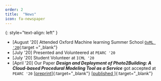 ```yaml
---
order: 2
title:  "News"
icon: fa-newspaper
---
```

{: style="text-align: left" }
- [August '20] Attended Oxford Machine learning Summer School [`OxML '20`](https://www.oxfordml.school/){:target
="_blank"}
- [July '20] Presented and Volunteered at `PEARC '20` 
- [July '20] Student Volunteer at `ICML '20`
- [April '20] Our Paper ***Design and Deployment of Photo2Building: A Cloud-based Procedural Modeling Tool as a
 Service*** got accepted at `PEARC '20` [[preprint]](https://arxiv.org/abs/2008.01286){:target="_blank"} [[published
 ]](https://dl.acm.org/doi/abs/10.1145/3311790.3396670){:target="_blank"}